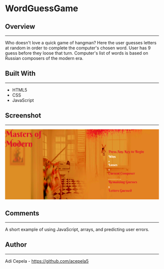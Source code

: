 # WordGuessGame

## Overview
---
Who doesn't love a quick game of hangman? Here the user guesses letters at random in order to complete the computer's chosen word. User has 9 guess before they loose that turn. Computer's list of words is based on Russian composers of the modern era.

## Built With
---
- HTML5
- CSS
- JavaScript
## Screenshot
---

![ ](/Screenshot(35).png)


## Comments
---
A short example of using JavaScript, arrays, and predicting user errors. 
## Author
---
Adi Cepela - https://github.com/acepela5
